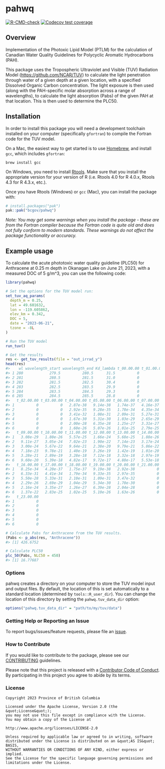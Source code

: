 
<!--
Copyright 2023 Province of British Columbia
&#10;Licensed under the Apache License, Version 2.0 (the "License");
you may not use this file except in compliance with the License.
You may obtain a copy of the License at
&#10;http://www.apache.org/licenses/LICENSE-2.0
&#10;Unless required by applicable law or agreed to in writing, software distributed under the License is distributed on an "AS IS" BASIS,
WITHOUT WARRANTIES OR CONDITIONS OF ANY KIND, either express or implied.
See the License for the specific language governing permissions and limitations under the License.
-->
<!-- README.md is generated from README.Rmd. Please edit that file -->

# pahwq

<!-- badges: start -->

[![R-CMD-check](https://github.com/bcgov/pahwq/actions/workflows/R-CMD-check.yaml/badge.svg)](https://github.com/bcgov/pahwq/actions/workflows/R-CMD-check.yaml)
[![Codecov test
coverage](https://codecov.io/gh/bcgov/pahwq/branch/main/graph/badge.svg)](https://app.codecov.io/gh/bcgov/pahwq?branch=main)
<!-- badges: end -->

## Overview

Implementation of the Photoxic Lipid Model (PTLM) for the calculation of
Canadian Water Quality Guidelines for Polycyclic Aromatic Hydrocarbons
(PAH).

This package uses the Tropospheric Ultraviolet and Visible (TUV)
Radiation Model (<https://github.com/NCAR/TUV>) to calculate the light
penetration through water of a given depth at a given location, with a
specified Dissolved Organic Carbon concentration. The light exposure is
then used (along with the PAH-specific molar absorption across a range
of wavelengths), to calculate the light absorption (Pabs) of the given
PAH at that location. This is then used to determine the PLC50.

## Installation

In order to install this package you will need a development toolchain
installed on your computer (specifically `gfortran`) to compile the
Fortran code for the TUV model.

On a Mac, the easiest way to get started is to use
[Homebrew](https://brew.sh/), and install `gcc`, which includes
`gfortran`:

    brew install gcc

On Windows, you need to install
[Rtools](https://cran.r-project.org/bin/windows/Rtools/). Make sure that
you install the appropriate version for your version of R (i.e. Rtools
4.0 for R 4.0.x, Rtools 4.3 for R 4.3.x, etc.).

Once you have Rtools (Windows) or `gcc` (Mac), you can install the
package with:

``` r
# install.packages("pak")
pak::pak("bcgov/pahwq")
```

*Note: You may get some warnings when you install the package - these
are from the Fortran compiler because the Fortran code is quite old and
does not fully conform to modern standards. These warnings do not affect
the package functionality or accuracy.*

## Example usage

To calculate the acute phototoxic water quality guideline (PLC50) for
Anthracene at 0.25 m depth in Okanagan Lake on June 21, 2023, with a
measured DOC of 5 g/m^3, you can use the following code:

``` r
library(pahwq)

# Set the options for the TUV model run:
set_tuv_aq_params(
  depth_m = 0.25,
  lat = 49.601632,
  lon = -119.605862,
  elev_km = 0.342,
  DOC = 5,
  date = "2023-06-21",
  tzone = -8L
)

# Run the TUV model
run_tuv()

# Get the results
res <- get_tuv_results(file = "out_irrad_y")
head(res)
#>    wl wavelength_start wavelength_end Kd_lambda t_00.00.00 t_01.00.00
#> 1 280            279.5          280.5      31.5          0          0
#> 2 281            280.5          281.5      31.0          0          0
#> 3 282            281.5          282.5      30.4          0          0
#> 4 283            282.5          283.5      29.9          0          0
#> 5 284            283.5          284.5      29.3          0          0
#> 6 285            284.5          285.5      28.8          0          0
#>   t_02.00.00 t_03.00.00 t_04.00.00 t_05.00.00 t_06.00.00 t_07.00.00 t_08.00.00
#> 1          0          0   2.87e-38   9.14e-38   1.74e-37   4.16e-37   7.37e-34
#> 2          0          0   2.92e-35   9.28e-35   1.78e-34   4.35e-34   5.71e-31
#> 3          0          0   3.41e-32   1.08e-31   2.09e-31   5.27e-31   5.02e-28
#> 4          0          0   1.67e-30   5.31e-30   1.03e-29   2.65e-29   2.10e-26
#> 5          0          0   2.00e-28   6.35e-28   1.25e-27   3.31e-27   2.02e-24
#> 6          0          0   1.60e-26   5.07e-26   1.01e-25   2.79e-25   1.28e-22
#>   t_09.00.00 t_10.00.00 t_11.00.00 t_12.00.00 t_13.00.00 t_14.00.00 t_15.00.00
#> 1   3.08e-29   1.80e-26   5.57e-25   1.66e-24   5.68e-25   1.88e-26   3.30e-29
#> 2   9.11e-27   3.05e-24   7.02e-23   1.90e-22   7.14e-23   3.17e-24   9.71e-27
#> 3   3.00e-24   5.67e-22   9.64e-21   2.38e-20   9.79e-21   5.86e-22   3.17e-24
#> 4   7.18e-23   9.78e-21   1.40e-19   3.26e-19   1.42e-19   1.01e-20   7.57e-23
#> 5   3.28e-21   2.89e-19   3.28e-18   7.12e-18   3.32e-18   2.97e-19   3.44e-21
#> 6   9.60e-20   5.39e-18   4.82e-17   9.72e-17   4.88e-17   5.53e-18   1.00e-19
#>   t_16.00.00 t_17.00.00 t_18.00.00 t_19.00.00 t_20.00.00 t_21.00.00 t_22.00.00
#> 1   8.25e-34   4.20e-37   1.75e-37   9.19e-38   2.92e-38          0          0
#> 2   6.33e-31   4.41e-34   1.79e-34   9.33e-35   2.97e-35          0          0
#> 3   5.50e-28   5.33e-31   2.10e-31   1.09e-31   3.47e-32          0          0
#> 4   2.29e-26   2.69e-29   1.04e-29   5.34e-30   1.70e-30          0          0
#> 5   2.16e-24   3.35e-27   1.26e-27   6.39e-28   2.04e-28          0          0
#> 6   1.37e-22   2.83e-25   1.02e-25   5.10e-26   1.63e-26          0          0
#>   t_23.00.00
#> 1          0
#> 2          0
#> 3          0
#> 4          0
#> 5          0
#> 6          0

# Calculate Pabs for Anthracene from the TUV results.
(Pabs <- p_abs(res, "Anthracene"))
#> [1] 426.6752

# Calculate PLC50
plc_50(Pabs, NLC50 = 450)
#> [1] 16.77687
```

### Options

pahwq creates a directory on your computer to store the TUV model input
and output files. By default, the location of this is set automatically
to a standard location (determined by `tools::R_user_dir`). You can
change the location of this directory by setting the
`pahwq.tuv_data_dir` option:

``` r
options("pahwq.tuv_data_dir" = "path/to/my/tuv/data")
```

### Getting Help or Reporting an Issue

To report bugs/issues/feature requests, please file an
[issue](https://github.com/bcgov/pahwq/issues/).

### How to Contribute

If you would like to contribute to the package, please see our
[CONTRIBUTING](CONTRIBUTING.md) guidelines.

Please note that this project is released with a [Contributor Code of
Conduct](CODE_OF_CONDUCT.md). By participating in this project you agree
to abide by its terms.

### License

    Copyright 2023 Province of British Columbia

    Licensed under the Apache License, Version 2.0 (the &quot;License&quot;);
    you may not use this file except in compliance with the License.
    You may obtain a copy of the License at

    http://www.apache.org/licenses/LICENSE-2.0

    Unless required by applicable law or agreed to in writing, software distributed under the License is distributed on an &quot;AS IS&quot; BASIS,
    WITHOUT WARRANTIES OR CONDITIONS OF ANY KIND, either express or implied.
    See the License for the specific language governing permissions and limitations under the License.
